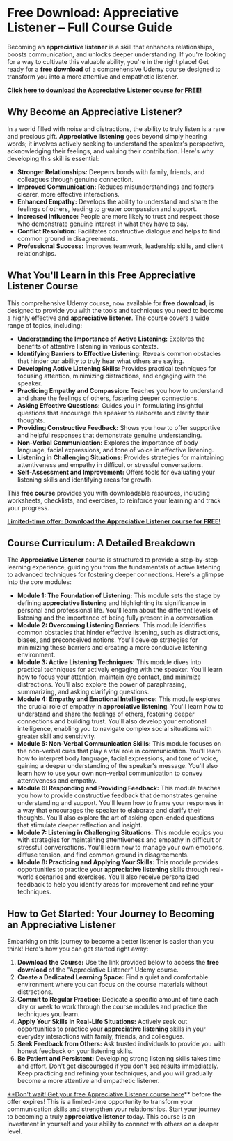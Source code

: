 # Free Download: Appreciative Listener – Full Course Guide

Becoming an **appreciative listener** is a skill that enhances relationships, boosts communication, and unlocks deeper understanding. If you're looking for a way to cultivate this valuable ability, you're in the right place! Get ready for a **free download** of a comprehensive Udemy course designed to transform you into a more attentive and empathetic listener.

[**Click here to download the Appreciative Listener course for FREE!**](https://udemywork.com/appreciative-listener)

## Why Become an Appreciative Listener?

In a world filled with noise and distractions, the ability to truly listen is a rare and precious gift.  **Appreciative listening** goes beyond simply hearing words; it involves actively seeking to understand the speaker's perspective, acknowledging their feelings, and valuing their contribution. Here's why developing this skill is essential:

*   **Stronger Relationships:** Deepens bonds with family, friends, and colleagues through genuine connection.
*   **Improved Communication:** Reduces misunderstandings and fosters clearer, more effective interactions.
*   **Enhanced Empathy:** Develops the ability to understand and share the feelings of others, leading to greater compassion and support.
*   **Increased Influence:**  People are more likely to trust and respect those who demonstrate genuine interest in what they have to say.
*   **Conflict Resolution:**  Facilitates constructive dialogue and helps to find common ground in disagreements.
*   **Professional Success:**  Improves teamwork, leadership skills, and client relationships.

## What You'll Learn in this Free Appreciative Listener Course

This comprehensive Udemy course, now available for **free download**, is designed to provide you with the tools and techniques you need to become a highly effective and **appreciative listener**.  The course covers a wide range of topics, including:

*   **Understanding the Importance of Active Listening:** Explores the benefits of attentive listening in various contexts.
*   **Identifying Barriers to Effective Listening:**  Reveals common obstacles that hinder our ability to truly hear what others are saying.
*   **Developing Active Listening Skills:** Provides practical techniques for focusing attention, minimizing distractions, and engaging with the speaker.
*   **Practicing Empathy and Compassion:**  Teaches you how to understand and share the feelings of others, fostering deeper connections.
*   **Asking Effective Questions:**  Guides you in formulating insightful questions that encourage the speaker to elaborate and clarify their thoughts.
*   **Providing Constructive Feedback:**  Shows you how to offer supportive and helpful responses that demonstrate genuine understanding.
*   **Non-Verbal Communication:**  Explores the importance of body language, facial expressions, and tone of voice in effective listening.
*   **Listening in Challenging Situations:**  Provides strategies for maintaining attentiveness and empathy in difficult or stressful conversations.
*   **Self-Assessment and Improvement:**  Offers tools for evaluating your listening skills and identifying areas for growth.

This **free course** provides you with downloadable resources, including worksheets, checklists, and exercises, to reinforce your learning and track your progress.

[**Limited-time offer: Download the Appreciative Listener course for FREE!**](https://udemywork.com/appreciative-listener)

## Course Curriculum: A Detailed Breakdown

The **Appreciative Listener** course is structured to provide a step-by-step learning experience, guiding you from the fundamentals of active listening to advanced techniques for fostering deeper connections. Here's a glimpse into the core modules:

*   **Module 1: The Foundation of Listening:** This module sets the stage by defining **appreciative listening** and highlighting its significance in personal and professional life. You'll learn about the different levels of listening and the importance of being fully present in a conversation.
*   **Module 2: Overcoming Listening Barriers:** This module identifies common obstacles that hinder effective listening, such as distractions, biases, and preconceived notions. You'll develop strategies for minimizing these barriers and creating a more conducive listening environment.
*   **Module 3: Active Listening Techniques:** This module dives into practical techniques for actively engaging with the speaker. You'll learn how to focus your attention, maintain eye contact, and minimize distractions. You'll also explore the power of paraphrasing, summarizing, and asking clarifying questions.
*   **Module 4: Empathy and Emotional Intelligence:** This module explores the crucial role of empathy in **appreciative listening**. You'll learn how to understand and share the feelings of others, fostering deeper connections and building trust. You'll also develop your emotional intelligence, enabling you to navigate complex social situations with greater skill and sensitivity.
*   **Module 5: Non-Verbal Communication Skills:** This module focuses on the non-verbal cues that play a vital role in communication. You'll learn how to interpret body language, facial expressions, and tone of voice, gaining a deeper understanding of the speaker's message. You'll also learn how to use your own non-verbal communication to convey attentiveness and empathy.
*   **Module 6: Responding and Providing Feedback:** This module teaches you how to provide constructive feedback that demonstrates genuine understanding and support. You'll learn how to frame your responses in a way that encourages the speaker to elaborate and clarify their thoughts. You'll also explore the art of asking open-ended questions that stimulate deeper reflection and insight.
*   **Module 7: Listening in Challenging Situations:** This module equips you with strategies for maintaining attentiveness and empathy in difficult or stressful conversations. You'll learn how to manage your own emotions, diffuse tension, and find common ground in disagreements.
*   **Module 8: Practicing and Applying Your Skills:** This module provides opportunities to practice your **appreciative listening** skills through real-world scenarios and exercises. You'll also receive personalized feedback to help you identify areas for improvement and refine your techniques.

## How to Get Started: Your Journey to Becoming an Appreciative Listener

Embarking on this journey to become a better listener is easier than you think! Here's how you can get started right away:

1.  **Download the Course:** Use the link provided below to access the **free download** of the "Appreciative Listener" Udemy course.
2.  **Create a Dedicated Learning Space:** Find a quiet and comfortable environment where you can focus on the course materials without distractions.
3.  **Commit to Regular Practice:** Dedicate a specific amount of time each day or week to work through the course modules and practice the techniques you learn.
4.  **Apply Your Skills in Real-Life Situations:** Actively seek out opportunities to practice your **appreciative listening** skills in your everyday interactions with family, friends, and colleagues.
5.  **Seek Feedback from Others:** Ask trusted individuals to provide you with honest feedback on your listening skills.
6.  **Be Patient and Persistent:** Developing strong listening skills takes time and effort. Don't get discouraged if you don't see results immediately. Keep practicing and refining your techniques, and you will gradually become a more attentive and empathetic listener.

[**Don't wait! Get your free Appreciative Listener course here](https://udemywork.com/appreciative-listener)** before the offer expires! This is a limited-time opportunity to transform your communication skills and strengthen your relationships.  Start your journey to becoming a truly **appreciative listener** today. This course is an investment in yourself and your ability to connect with others on a deeper level.
